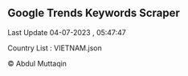 

## Google Trends Keywords Scraper 
 
Last Update 04-07-2023 , 05:47:47

Country List :
VIETNAM.json



© Abdul Muttaqin 
